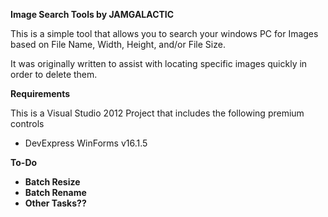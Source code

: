 <b>Image Search Tools by JAMGALACTIC</b>
<p>This is a simple tool that allows you to search your windows PC for Images 
based on File Name, Width, Height, and/or File Size.</p>
<p>It was originally written to assist with locating specific images quickly 
in order to delete them.</p>
<b>Requirements</b>
<p>This is a Visual Studio 2012 Project that includes the following premium controls</p>
<ul>
<li>DevExpress WinForms v16.1.5</li>
</ul>
<b>To-Do<b>
<ul>
<li>Batch Resize</li>
<li>Batch Rename</li>
<li>Other Tasks??</li>
</ul>